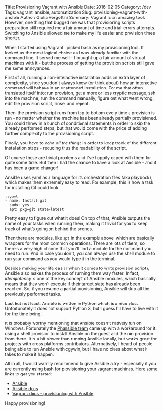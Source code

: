 Title: Provisioning Vagrant with Ansible
Date: 2016-02-05
Category: /dev
Tags: vagrant, ansible, automatization
Slug: provisioning-vagrant-with-ansible
Author: Giulia Vergottini
Summary: Vagrant is an amazing tool. However, one thing that bugged me was that provisioning scripts preparation still required me a fair amount of time and trial-errors attempts. Switching to Ansible allowed me to make my life easier and provision times shorter.


When I started using Vagrant I picked bash as my provisioning tool. It looked as the most logical choice as I was already familiar with the command line. It served me well - I brought up a fair amount of virtual machines with it - but the process of getting the provision scripts still gave me some annoyances.

First of all, running a non-interactive installation adds an extra layer of complexity, since you don't always know (or think about) how an interactive command will behave in an unattended installation. For me that often translated itself into: run provision, get a more or less cryptic message, ssh into the machine, run the command manually, figure out what went wrong, edit the provision script, rinse, and repeat.

Then, the provision script runs from top to bottom every time a provision is run - no matter whether the machine has been already partially provisioned. You could throw in a bunch of conditional statements in order to skip the already performed steps, but that would come with the price of adding further complexity to the provisioning script.

Finally, you have to _echo all the things_ in order to keep track of the different installation steps - reducing thus the readability of the script.

Of course these are trivial problems and I've happily coped with them for quite some time. But then I had the chance to have a look at Ansible - and it has been a game changer!

Ansible uses yaml as a language for its orchestration files (aka playbook), which makes them extremely easy to read. For example, this is how a task for installing Git could look

    ::yaml
    - name: Install git
      sudo: yes
      apt: pkg=git state=latest

Pretty easy to figure out what it does! On top of that, Ansible outputs the name of your tasks when running them, making it trivial for you to keep track of what's going on behind the scenes.

Then there are modules, like `apt` in the example above, which are basically wrappers for the most common operations. There are lots of them, so there's a very high chance that you'll find a module for the command you need to run. And in case you don't, you can always use the shell module to run your command as you would type it in the terminal.

Besides making your life easier when it comes to write provision scripts, Ansible also makes the process of running them way faster. In fact, _idempotency_ is one of the key concept of Ansible modules, which basically means that they won't execute if their target state has already been reached. So, if you resume a partial provisioning, Ansible will skip all the previously performed tasks.

Last but not least, Ansible is written in Python which is a nice plus. Unfortunately it does not support Python 3, but I guess I'll have to live with it for the time being.

It is probably worthy mentioning that Ansible doesn't natively run on Windows. Fortunately the [Phansible team](http://phansible.com) came up with a workaround for it: using a shell provision to install Ansible on the guest and the run provision from there. It is a bit slower than running Ansible locally, but works great for projects with cross platforms contributors. Alternatively, I heard of people being able to run Ansible with cgywin, but I have no clues about what it takes to make it happen.

All in all, I would warmly recommend to give Ansible a try - especially if you are currently using bash for provisioning your vagrant machines. Here some links to get you started:

* [Ansible](https://www.ansible.com/)
* [Ansible docs](https://docs.ansible.com)
* [Vagrant docs - provisioning with Ansible](https://docs.vagrantup.com/v2/provisioning/ansible.html)

Happy provisioning!
